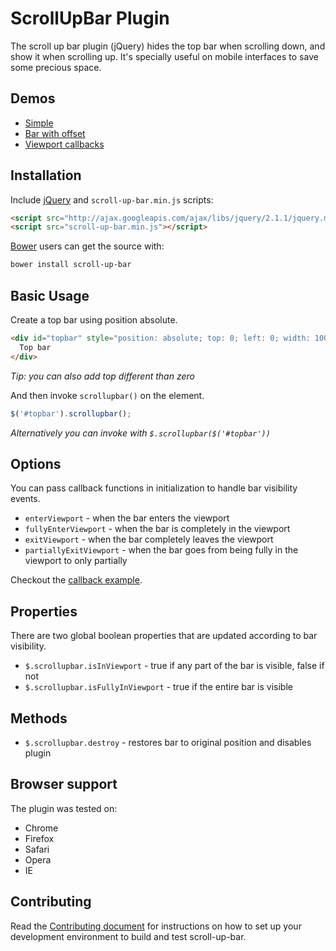 # ScrollUpBar Plugin

The scroll up bar plugin (jQuery) hides the top bar when scrolling down, and
show it when scrolling up. It's specially useful on mobile interfaces to save
some precious space.

## Demos

* [Simple](http://eduardomb.github.io/scroll-up-bar)
* [Bar with offset](http://eduardomb.github.io/scroll-up-bar/offset.html)
* [Viewport callbacks](http://eduardomb.github.io/scroll-up-bar/callback.html)

## Installation

Include [jQuery](http://ajax.googleapis.com/ajax/libs/jquery/1.10.2/jquery.min.js) and `scroll-up-bar.min.js` scripts:
```html
<script src="http://ajax.googleapis.com/ajax/libs/jquery/2.1.1/jquery.min.js"></script>
<script src="scroll-up-bar.min.js"></script>
```

[Bower](https://github.com/bower/bower) users can get the source with:

```sh
bower install scroll-up-bar
```

## Basic Usage

Create a top bar using position absolute.
```html
<div id="topbar" style="position: absolute; top: 0; left: 0; width: 100%; background: #ccc;">
  Top bar
</div>
```
_Tip: you can also add top different than zero_

And then invoke `scrollupbar()` on the element.
```javascript
$('#topbar').scrollupbar();
```
_Alternatively you can invoke with `$.scrollupbar($('#topbar'))`_

## Options

You can pass callback functions in initialization to handle bar visibility events.

* `enterViewport` - when the bar enters the viewport
* `fullyEnterViewport` - when the bar is completely in the viewport
* `exitViewport` - when the bar completely leaves the viewport
* `partiallyExitViewport` - when the bar goes from being fully in the viewport to only partially

Checkout the [callback example](http://eduardomb.github.io/scroll-up-bar/callback.html).


## Properties

There are two global boolean properties that are updated according to bar visibility.

* `$.scrollupbar.isInViewport` - true if any part of the bar is visible, false if not
* `$.scrollupbar.isFullyInViewport` - true if the entire bar is visible

## Methods

* `$.scrollupbar.destroy` - restores bar to original position and disables plugin

## Browser support

The plugin was tested on:

* Chrome
* Firefox
* Safari
* Opera
* IE

## Contributing

Read the [Contributing document](CONTRIBUTING.md) for instructions on how to set up your development environment to build and test scroll-up-bar.
